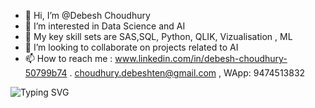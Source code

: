 - 👋 Hi, I’m @Debesh Choudhury
- 👀 I’m interested in Data Science and AI
- 🌱 My key skill sets are SAS,SQL, Python, QLIK, Vizualisation , ML
- 💞️ I’m looking to collaborate on projects related to AI
- 📫 How to reach me : www.linkedin.com/in/debesh-choudhury-50799b74 . choudhury.debeshten@gmail.com , WApp: 9474513832 

![Typing SVG](https://readme-typing-svg.herokuapp.com?font=Fira+Code&size=25&duration=3000&pause=500&color=36BCF7&center=true&vCenter=true&width=800&lines=Designing+ML_AI+Solutions+💻;)

<!---
Debesh-1/Debesh-1 is a ✨ special ✨ repository because its `README.md` (this file) appears on your GitHub profile.
You can click the Preview link to take a look at your changes.
--->

